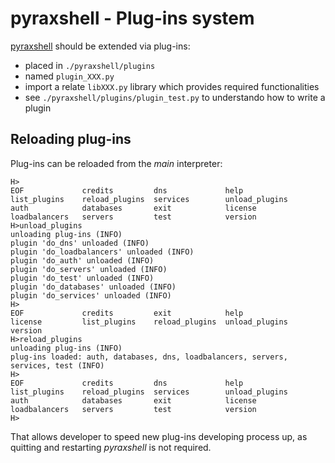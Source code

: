 pyraxshell - Plug-ins system
======

[pyraxshell](https://github.com/siso/pyraxshell) should be extended via plug-ins:

* placed in ```./pyraxshell/plugins```
* named ```plugin_XXX.py```
* import a relate ```libXXX.py``` library which provides required functionalities
* see ```./pyraxshell/plugins/plugin_test.py``` to understando how to write a plugin


## Reloading plug-ins
Plug-ins can be reloaded from the *main* interpreter:

```
H>
EOF             credits         dns             help            list_plugins    reload_plugins  services        unload_plugins  
auth            databases       exit            license         loadbalancers   servers         test            version         
H>unload_plugins
unloading plug-ins (INFO)
plugin 'do_dns' unloaded (INFO)
plugin 'do_loadbalancers' unloaded (INFO)
plugin 'do_auth' unloaded (INFO)
plugin 'do_servers' unloaded (INFO)
plugin 'do_test' unloaded (INFO)
plugin 'do_databases' unloaded (INFO)
plugin 'do_services' unloaded (INFO)
H>
EOF             credits         exit            help            license         list_plugins    reload_plugins  unload_plugins  version         
H>reload_plugins
unloading plug-ins (INFO)
plug-ins loaded: auth, databases, dns, loadbalancers, servers, services, test (INFO)
H>
EOF             credits         dns             help            list_plugins    reload_plugins  services        unload_plugins  
auth            databases       exit            license         loadbalancers   servers         test            version         
H>
```

That allows developer to speed new plug-ins developing process up, as quitting and restarting *pyraxshell* is not required.
 
